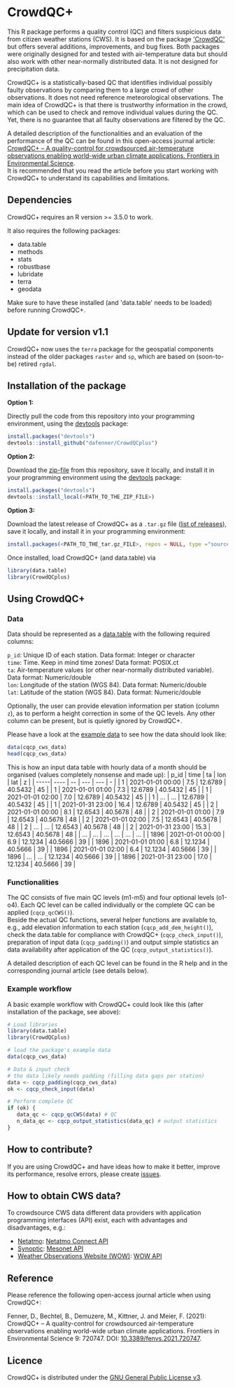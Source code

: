 # CrowdQC+

This R package performs a quality control (QC) and filters suspicious data from citizen weather stations (CWS). It is based on the package ['CrowdQC'](http://dx.doi.org/10.14279/depositonce-6740.3) but offers several additions, improvements, and bug fixes. Both packages were originally designed for and tested with air-temperature data but should also work with other near-normally distributed data. It is not designed for precipitation data.

CrowdQC+ is a statistically-based QC that identifies individual possibly faulty observations by comparing them to a large crowd of other observations. It does not need reference meteorological observations. The main idea of CrowdQC+ is that there is trustworthy information in the crowd, which can be used to check and remove individual values during the QC. Yet, there is no guarantee that all faulty observations are filtered by the QC.

A detailed description of the functionalities and an evaluation of the performance of the QC can be found in this open-access journal article: [CrowdQC+ – A quality-control for crowdsourced air-temperature observations enabling world-wide urban climate applications. Frontiers in Environmental Science](https://doi.org/10.3389/fenvs.2021.720747).<br>
It is recommended that you read the article before you start working with CrowdQC+ to understand its capabilities and limitations.

## Dependencies
CrowdQC+ requires an R version >= 3.5.0 to work.

It also requires the following packages: 
- data.table
- methods
- stats
- robustbase
- lubridate
- terra
- geodata

Make sure to have these installed (and 'data.table' needs to be loaded) before running CrowdQC+.

## Update for version v1.1
CrowdQC+ now uses the `terra` package for the geospatial components instead of the older packages `raster` and `sp`, which are based on (soon-to-be) retired `rgdal`.


## Installation of the package

**Option 1:**

Directly pull the code from this repository into your programming environment, using the [devtools](https://devtools.r-lib.org/) package:

```R
install.packages("devtools")
devtools::install_github("dafenner/CrowdQCplus")
```

**Option 2:**

Download the [zip-file](https://github.com/dafenner/CrowdQCplus/archive/refs/heads/master.zip) from this repository, save it locally, and install it in your programming environment using the [devtools](https://devtools.r-lib.org/) package:
```R
install.packages("devtools")
devtools::install_local(<PATH_TO_THE_ZIP_FILE>)
```

**Option 3:**

Download the latest release of CrowdQC+ as a `.tar.gz` file ([list of releases](https://github.com/dafenner/CrowdQCplus/releases)), save it locally, and install it in your programming environment:
```R
install.packages(<PATH_TO_THE_tar.gz_FILE>, repos = NULL, type ="source")
```

Once installed, load CrowdQC+ (and data.table) via

```R
library(data.table)
library(CrowdQCplus)
```

## Using CrowdQC+
### Data
Data should be represented as a [data.table](https://CRAN.R-project.org/package=data.table) with the following required columns:

`p_id`: Unique ID of each station. Data format: Integer or character<br>
`time`: Time. Keep in mind time zones! Data format: POSIX.ct<br>
`ta`: Air-temperature values (or other near-normally distributed variable). Data format: Numeric/double<br>
`lon`: Longitude of the station (WGS 84). Data format: Numeric/double<br>
`lat`: Latitude of the station (WGS 84). Data format: Numeric/double<br>

Optionally, the user can provide elevation information per station (column `z`), as to perform a height correction in some of the QC levels.
Any other column can be present, but is quietly ignored by CrowdQC+.

Please have a look at the [example data](https://github.com/dafenner/CrowdQCplus/blob/master/data/cqcp_cws_data.rda) to see how the data should look like:
```R
data(cqcp_cws_data)
head(cqcp_cws_data)
```

This is how an input data table with hourly data of a month should be organised (values completely nonsense and made up):
| p_id | time | ta | lon | lat | z |
| -----| ---- | -- | --- | --- | - |
| 1 | 2021-01-01 00:00 | 7.5 | 12.6789 | 40.5432 | 45 |
| 1 | 2021-01-01 01:00 | 7.3 | 12.6789 | 40.5432 | 45 |
| 1 | 2021-01-01 02:00 | 7.0 | 12.6789 | 40.5432 | 45 |
| 1 | ... | ... | 12.6789 | 40.5432 | 45 |
| 1 | 2021-01-31 23:00 | 16.4 | 12.6789 | 40.5432 | 45 |
| 2 | 2021-01-01 00:00 | 8.1 | 12.6543 | 40.5678 | 48 |
| 2 | 2021-01-01 01:00 | 7.9 | 12.6543 | 40.5678 | 48 |
| 2 | 2021-01-01 02:00 | 7.5 | 12.6543 | 40.5678 | 48 |
| 2 | ... | ... | 12.6543 | 40.5678 | 48 |
| 2 | 2021-01-31 23:00 | 15.3 | 12.6543 | 40.5678 | 48 |
| ... | ... | ... | ... | ... | ... |
| 1896 | 2021-01-01 00:00 | 6.9 | 12.1234 | 40.5666 | 39 |
| 1896 | 2021-01-01 01:00 | 6.8 | 12.1234 | 40.5666 | 39 |
| 1896 | 2021-01-01 02:00 | 6.4 | 12.1234 | 40.5666 | 39 |
| 1896 | ... | ... | 12.1234 | 40.5666 | 39 |
| 1896 | 2021-01-31 23:00 | 17.0 | 12.1234 | 40.5666 | 39 |


### Functionalities
The QC consists of five main QC levels (m1-m5) and four optional levels (o1-o4). Each QC level can be called individually or the complete QC can be applied (`cqcp_qcCWS()`). <br>
Beside the actual QC functions, several helper functions are available to, e.g., add elevation information to each station (`cqcp_add_dem_height()`), check the data.table for compliance with CrowdQC+ (`cqcp_check_input()`), preparation of input data (`cqcp_padding()`) and output simple statistics an data availability after application of the QC (`cqcp_output_statistics()`).

A detailed description of each QC level can be found in the R help and in the corresponding journal article (see details below).

### Example workflow
A basic example workflow with CrowdQC+ could look like this (after installation of the package, see above):
```R
# Load libraries
library(data.table)
library(CrowdQCplus)

# load the package's example data
data(cqcp_cws_data)

# Data & input check
# the data likely needs padding (filling data gaps per station)
data <- cqcp_padding(cqcp_cws_data)
ok <- cqcp_check_input(data)

# Perform complete QC
if (ok) {
   data_qc <- cqcp_qcCWS(data) # QC
   n_data_qc <- cqcp_output_statistics(data_qc) # output statistics
}
```

## How to contribute?
If you are using CrowdQC+ and have ideas how to make it better, improve its performance, resolve errors, please create [issues](https://github.com/dafenner/CrowdQCplus/issues).

## How to obtain CWS data?
To crowdsource CWS data different data providers with application programming interfaces (API) exist, each with advantages and disadvantages, e.g.:
- [Netatmo](https://www.netatmo.com/): [Netatmo Connect API](https://dev.netatmo.com/)
- [Synoptic](https://synopticdata.com/): [Mesonet API](https://developers.synopticdata.com/mesonet/)
- [Weather Observations Website (WOW)](https://www.wow.metoffice.gov.uk/): [WOW API](https://mowowprod.portal.azure-api.net/)

## Reference
Please reference the following open-access journal article when using CrowdQC+:

Fenner, D., Bechtel, B., Demuzere, M., Kittner, J. and Meier, F. (2021): CrowdQC+ – A quality-control for crowdsourced air-temperature observations enabling world-wide urban climate applications. Frontiers in Environmental Science 9: 720747. DOI: [10.3389/fenvs.2021.720747](https://doi.org/10.3389/fenvs.2021.720747).

## Licence
CrowdQC+ is distributed under the [GNU General Public License v3](http://www.gnu.org/licenses/gpl-3.0.en.html).

